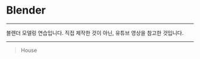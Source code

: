 # Blender

----------------

블렌더 모델링 연습입니다.
직접 제작한 것이 아닌, 유튜브 영상을 참고한 것입니다.

----------------
>House
